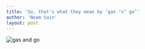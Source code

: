 ```yaml
---
title: 'So, that’s what they mean by ‘gas ‘n’ go’'
author: 'Noam Sain'
layout: post
---
```


![gas and go](/assets/2013-04-20100518.jpg)

